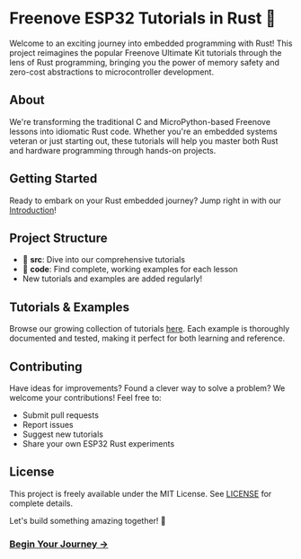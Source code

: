 # Freenove ESP32 Tutorials in Rust 🦀

Welcome to an exciting journey into embedded programming with Rust! This project reimagines the popular Freenove Ultimate Kit tutorials through the lens of Rust programming, bringing you the power of memory safety and zero-cost abstractions to microcontroller development.

## About

We're transforming the traditional C and MicroPython-based Freenove lessons into idiomatic Rust code. Whether you're an embedded systems veteran or just starting out, these tutorials will help you master both Rust and hardware programming through hands-on projects.

## Getting Started

Ready to embark on your Rust embedded journey? Jump right in with our [Introduction](https://makuo12.github.io/Freenove-esp32-rust/)!

## Project Structure

- 📁 **src**: Dive into our comprehensive tutorials
- 📁 **code**: Find complete, working examples for each lesson
- New tutorials and examples are added regularly!

## Tutorials & Examples

Browse our growing collection of tutorials [here](https://github.com/Makuo12/Freenove-esp32-rust/tree/main/code). Each example is thoroughly documented and tested, making it perfect for both learning and reference.

## Contributing

Have ideas for improvements? Found a clever way to solve a problem? We welcome your contributions! Feel free to:

- Submit pull requests
- Report issues
- Suggest new tutorials
- Share your own ESP32 Rust experiments

## License

This project is freely available under the MIT License. See [LICENSE](LICENCE-MIT) for complete details.

Let's build something amazing together! 🚀

### [Begin Your Journey →](https://makuo12.github.io/Freenove-esp32-rust/)
